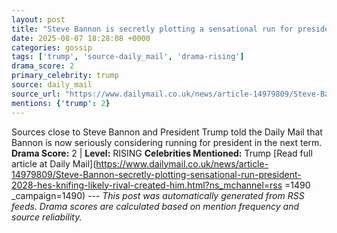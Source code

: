 ```yaml
---
layout: post
title: "Steve Bannon is secretly plotting a sensational run for president in 2028 ... and he's already knifing his likely rival: 'I created him'"
date: 2025-08-07 18:28:08 +0000
categories: gossip
tags: ['trump', 'source-daily_mail', 'drama-rising']
drama_score: 2
primary_celebrity: trump
source: daily_mail
source_url: "https://www.dailymail.co.uk/news/article-14979809/Steve-Bannon-secretly-plotting-sensational-run-president-2028-hes-knifing-likely-rival-created-him.html?ns_mchannel=rss&1490&campaign=1490"
mentions: {'trump': 2}
---
```


Sources close to Steve Bannon and President Trump told the Daily Mail that Bannon is now seriously considering running for president in the next term. **Drama Score:** 2 | **Level:** RISING **Celebrities Mentioned:** Trump [Read full article at Daily Mail](https://www.dailymail.co.uk/news/article-14979809/Steve-Bannon-secretly-plotting-sensational-run-president-2028-hes-knifing-likely-rival-created-him.html?ns_mchannel=rss =1490 _campaign=1490) --- *This post was automatically generated from RSS feeds. Drama scores are calculated based on mention frequency and source reliability.*